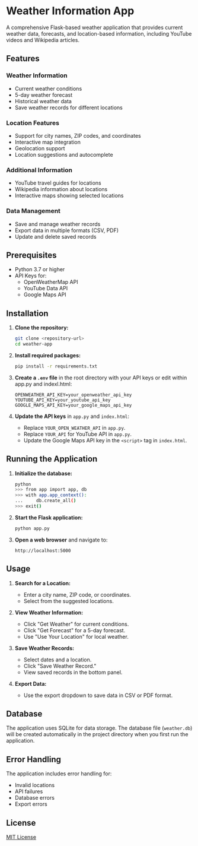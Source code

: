 # Weather Information App

A comprehensive Flask-based weather application that provides current weather data, forecasts, and location-based information, including YouTube videos and Wikipedia articles.

## Features

### Weather Information
- Current weather conditions
- 5-day weather forecast
- Historical weather data
- Save weather records for different locations

### Location Features
- Support for city names, ZIP codes, and coordinates
- Interactive map integration
- Geolocation support
- Location suggestions and autocomplete

### Additional Information
- YouTube travel guides for locations
- Wikipedia information about locations
- Interactive maps showing selected locations

### Data Management
- Save and manage weather records
- Export data in multiple formats (CSV, PDF)
- Update and delete saved records

## Prerequisites

- Python 3.7 or higher
- API Keys for:
  - OpenWeatherMap API
  - YouTube Data API
  - Google Maps API

## Installation

1. **Clone the repository:**
   ```bash
   git clone <repository-url>
   cd weather-app
   ```

2. **Install required packages:**
   ```bash
   pip install -r requirements.txt
   ```

3. **Create a `.env` file** in the root directory with your API keys or edit within app.py and indexl.html:
   ```env
   OPENWEATHER_API_KEY=your_openweather_api_key
   YOUTUBE_API_KEY=your_youtube_api_key
   GOOGLE_MAPS_API_KEY=your_google_maps_api_key
   ```

4. **Update the API keys** in `app.py` and `index.html`:
   - Replace `YOUR_OPEN_WEATHER_API` in `app.py`.
   - Replace `YOUR_API` for YouTube API in `app.py`.
   - Update the Google Maps API key in the `<script>` tag in `index.html`.

## Running the Application

1. **Initialize the database:**
   ```bash
   python
   >>> from app import app, db
   >>> with app.app_context():
   ...     db.create_all()
   >>> exit()
   ```

2. **Start the Flask application:**
   ```bash
   python app.py
   ```

3. **Open a web browser** and navigate to:
   ```
   http://localhost:5000
   ```

## Usage

1. **Search for a Location:**
   - Enter a city name, ZIP code, or coordinates.
   - Select from the suggested locations.

2. **View Weather Information:**
   - Click "Get Weather" for current conditions.
   - Click "Get Forecast" for a 5-day forecast.
   - Use "Use Your Location" for local weather.

3. **Save Weather Records:**
   - Select dates and a location.
   - Click "Save Weather Record."
   - View saved records in the bottom panel.

4. **Export Data:**
   - Use the export dropdown to save data in CSV or PDF format.

## Database

The application uses SQLite for data storage. The database file (`weather.db`) will be created automatically in the project directory when you first run the application.

## Error Handling

The application includes error handling for:
- Invalid locations
- API failures
- Database errors
- Export errors

## License

[MIT License](LICENSE)